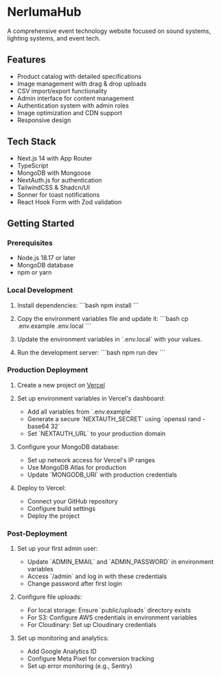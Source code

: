 # NerlumaHub

A comprehensive event technology website focused on sound systems, lighting systems, and event tech.

## Features

- Product catalog with detailed specifications
- Image management with drag & drop uploads
- CSV import/export functionality
- Admin interface for content management
- Authentication system with admin roles
- Image optimization and CDN support
- Responsive design

## Tech Stack

- Next.js 14 with App Router
- TypeScript
- MongoDB with Mongoose
- NextAuth.js for authentication
- TailwindCSS & Shadcn/UI
- Sonner for toast notifications
- React Hook Form with Zod validation

## Getting Started

### Prerequisites

- Node.js 18.17 or later
- MongoDB database
- npm or yarn

### Local Development

1. Install dependencies:
\`\`\`bash
npm install
\`\`\`

2. Copy the environment variables file and update it:
\`\`\`bash
cp .env.example .env.local
\`\`\`

3. Update the environment variables in \`.env.local\` with your values.

4. Run the development server:
\`\`\`bash
npm run dev
\`\`\`

### Production Deployment

1. Create a new project on [Vercel](https://vercel.com)

2. Set up environment variables in Vercel's dashboard:
   - Add all variables from \`.env.example\`
   - Generate a secure \`NEXTAUTH_SECRET\` using \`openssl rand -base64 32\`
   - Set \`NEXTAUTH_URL\` to your production domain

3. Configure your MongoDB database:
   - Set up network access for Vercel's IP ranges
   - Use MongoDB Atlas for production
   - Update \`MONGODB_URI\` with production credentials

4. Deploy to Vercel:
   - Connect your GitHub repository
   - Configure build settings
   - Deploy the project

### Post-Deployment

1. Set up your first admin user:
   - Update \`ADMIN_EMAIL\` and \`ADMIN_PASSWORD\` in environment variables
   - Access \`/admin\` and log in with these credentials
   - Change password after first login

2. Configure file uploads:
   - For local storage: Ensure \`public/uploads\` directory exists
   - For S3: Configure AWS credentials in environment variables
   - For Cloudinary: Set up Cloudinary credentials

3. Set up monitoring and analytics:
   - Add Google Analytics ID
   - Configure Meta Pixel for conversion tracking
   - Set up error monitoring (e.g., Sentry)

